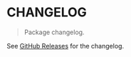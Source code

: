 # CHANGELOG

> Package changelog.

See [GitHub Releases](https://github.com/stdlib-js/stats-base-dsemyc/releases) for the changelog.
